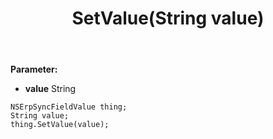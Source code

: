 ﻿---
uid: crmscript_ref_NSErpSyncFieldValue_SetValue
title: SetValue(String value)
intellisense: NSErpSyncFieldValue.SetValue
keywords: NSErpSyncFieldValue, GetValue
so.topic: reference
---



**Parameter:** 
 - **value** String

```crmscript
NSErpSyncFieldValue thing;
String value;
thing.SetValue(value);
```

